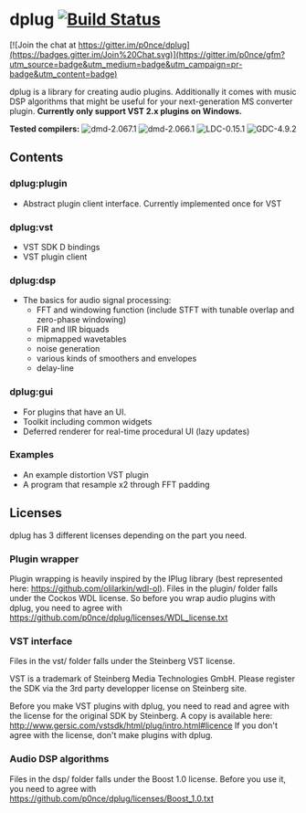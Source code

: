 # dplug [![Build Status](https://travis-ci.org/p0nce/dplug.png?branch=master)](https://travis-ci.org/p0nce/dplug)

[![Join the chat at https://gitter.im/p0nce/dplug](https://badges.gitter.im/Join%20Chat.svg)](https://gitter.im/p0nce/gfm?utm_source=badge&utm_medium=badge&utm_campaign=pr-badge&utm_content=badge)

dplug is a library for creating audio plugins.
Additionally it comes with music DSP algorithms that might be useful for your next-generation MS converter plugin.
**Currently only support VST 2.x plugins on Windows.**

**Tested compilers:** ![dmd-2.067.1](https://img.shields.io/badge/DMD-2.067.1-brightgreen.svg) ![dmd-2.066.1](https://img.shields.io/badge/DMD-2.066.1-brightgreen.svg) ![LDC-0.15.1](https://img.shields.io/badge/LDC-0.15.1-brightgreen.svg) ![GDC-4.9.2](https://img.shields.io/badge/GDC-4.9.2-brightgreen.svg)


## Contents

### dplug:plugin
  * Abstract plugin client interface. Currently implemented once for VST

### dplug:vst
  * VST SDK D bindings
  * VST plugin client

### dplug:dsp
  * The basics for audio signal processing:
    - FFT and windowing function (include STFT with tunable overlap and zero-phase windowing)
    - FIR and IIR biquads
    - mipmapped wavetables
    - noise generation
    - various kinds of smoothers and envelopes
    - delay-line

### dplug:gui
   * For plugins that have an UI.
   * Toolkit including common widgets
   * Deferred renderer for real-time procedural UI (lazy updates)

### Examples
   * An example distortion VST plugin
   * A program that resample x2 through FFT padding


## Licenses

dplug has 3 different licenses depending on the part you need.

### Plugin wrapper

Plugin wrapping is heavily inspired by the IPlug library (best represented here: https://github.com/olilarkin/wdl-ol).
Files in the plugin/ folder falls under the Cockos WDL license.
So before you wrap audio plugins with dplug, you need to agree with https://github.com/p0nce/dplug/licenses/WDL_license.txt

### VST interface

Files in the vst/ folder falls under the Steinberg VST license.

VST is a trademark of Steinberg Media Technologies GmbH.
Please register the SDK via the 3rd party developper license on Steinberg site.

Before you make VST plugins with dplug, you need to read and agree with the license for the original SDK by Steinberg.
A copy is available here: http://www.gersic.com/vstsdk/html/plug/intro.html#licence
If you don't agree with the license, don't make plugins with dplug.

### Audio DSP algorithms

Files in the dsp/ folder falls under the Boost 1.0 license.
Before you use it, you need to agree with https://github.com/p0nce/dplug/licenses/Boost_1.0.txt

